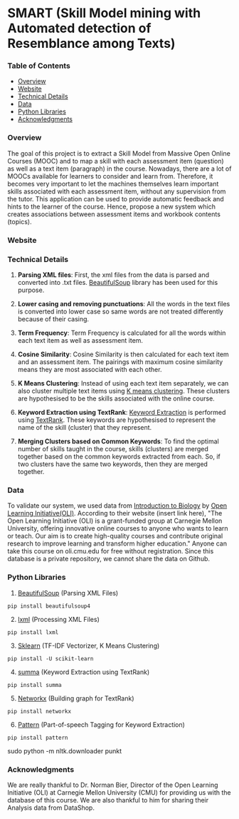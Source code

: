# SMART (Skill Model mining with Automated detection of Resemblance among Texts)


### Table of Contents

* [Overview](#overview)
* [Website](#website)
* [Technical Details](#technical-details)
* [Data](#data)
* [Python Libraries](#python-libraries)
* [Acknowledgments](#acknowledgments)

### Overview

The goal of this project is to extract a Skill Model from Massive Open Online Courses (MOOC) and to map
a skill with each assessment item (question) as well as a text item (paragraph) in the course.
Nowadays, there are a lot of MOOCs available for learners to consider and learn from. Therefore,
it becomes very important to let the machines themselves learn
important skills associated with each assessment item, without any 
supervision from the tutor. This application can be used to provide
automatic feedback and hints to the learner of the course. Hence, 
propose a new system which creates associations between assessment
items and workbook contents (topics).

### Website


### Technical Details
1. **Parsing XML files**: First, the xml files from the data is parsed and converted into .txt files. [BeautifulSoup](#https://www.crummy.com/software/BeautifulSoup/) library has been used  for this purpose.  
2. **Lower casing and removing punctuations**: All the words in the text files is converted into lower case so 
same words are not treated differently because of their casing.
2. **Term Frequency**: Term Frequency is calculated for all the words within each text item as well as assessment item.
3. **Cosine Similarity**: Cosine Similarity is then calculated for each text item and an assessment item. The pairings with maximum cosine 
similarity means they are most associated with each other.
4. **K Means Clustering**: Instead of using each text item separately, we can also cluster
multiple text items using [K means clustering](#https://en.wikipedia.org/wiki/K-means_clustering).
These clusters are hypothesised to be the skills associated with the online course. 

5. **Keyword Extraction using TextRank**: [Keyword Extraction](#https://en.wikipedia.org/wiki/Keyword_extraction) is performed using [TextRank](#https://web.eecs.umich.edu/~mihalcea/papers/mihalcea.emnlp04.pdf). These 
keywords are hypothesised to represent the name of the skill (cluster) that they represent.
6. **Merging Clusters based on Common Keywords**: To find the optimal number of skills taught in the course, skills (clusters) are merged together based on the common 
keywords extracted from each. So, if two clusters have the same two keywords, then they are merged together. 

### Data
To validate our system, we used data from 
[Introduction to Biology](https://oli.cmu.edu/jcourse/lms/students/syllabus.do?section=df3e23850a0001dc518491159056b43c)
by [Open Learning Initiative(OLI)](https://oli.cmu.edu/). According to their website (insert link here), 
"The Open Learning Initiative (OLI) is a grant-funded group at Carnegie Mellon University, offering innovative online 
courses to anyone who wants to learn or teach. Our aim is to create high-quality courses and contribute original 
research to improve learning and transform higher education." 
Anyone can take this course on oli.cmu.edu for free without registration.
Since this database is a private repository, we 
cannot share the data on Github. 

### Python Libraries

1. [BeautifulSoup](https://pypi.python.org/pypi/beautifulsoup4) (Parsing XML Files)
```
pip install beautifulsoup4
```
2. [lxml](https://pypi.python.org/pypi/lxml/3.8.0) (Processing XML Files)
```
pip install lxml
```
3. [Sklearn](https://pypi.python.org/pypi/scikit-learn/0.18.1) (TF-IDF Vectorizer, K Means Clustering)
```
pip install -U scikit-learn
```
4. [summa](https://pypi.python.org/pypi/summa/0.0.7) (Keyword Extraction using TextRank)
```
pip install summa
```
5. [Networkx](https://pypi.python.org/pypi/networkx/) (Building graph for TextRank)
```
pip install networkx
```
6. [Pattern](https://pypi.python.org/pypi/Pattern) (Part-of-speech Tagging for Keyword Extraction)
```
pip install pattern
```

sudo python -m nltk.downloader punkt 

### Acknowledgments
We are really thankful to Dr. Norman Bier, Director of the Open
Learning Initiative (OLI) at Carnegie Mellon University (CMU) for
providing us with the database of this course. We are also thankful
to him for sharing their Analysis data from DataShop. 
